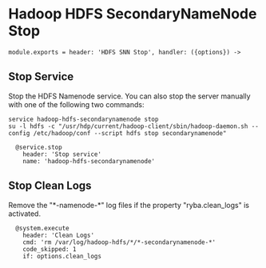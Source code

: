 
# Hadoop HDFS SecondaryNameNode Stop

    module.exports = header: 'HDFS SNN Stop', handler: ({options}) ->

## Stop Service

Stop the HDFS Namenode service. You can also stop the server manually with one of
the following two commands:

```
service hadoop-hdfs-secondarynamenode stop
su -l hdfs -c "/usr/hdp/current/hadoop-client/sbin/hadoop-daemon.sh --config /etc/hadoop/conf --script hdfs stop secondarynamenode"
```

      @service.stop
        header: 'Stop service'
        name: 'hadoop-hdfs-secondarynamenode'

## Stop Clean Logs

Remove the "\*-namenode-\*" log files if the property "ryba.clean_logs" is
activated.

      @system.execute
        header: 'Clean Logs'
        cmd: 'rm /var/log/hadoop-hdfs/*/*-secondarynamenode-*'
        code_skipped: 1
        if: options.clean_logs
